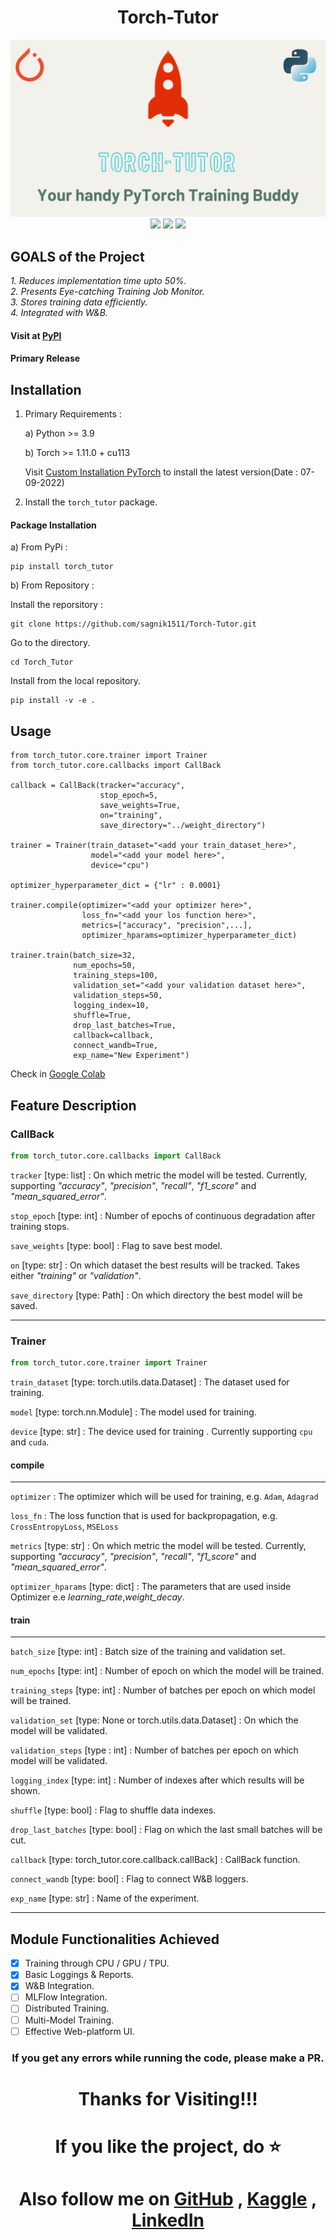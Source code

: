 <div align="center">
<h1>Torch-Tutor</h1>
<img width="600px" src="https://github.com/sagnik1511/Torch-Tutor/blob/main/extras/banner.png"><br>
<img src="https://forthebadge.com/images/badges/built-with-love.svg">
<img src="https://forthebadge.com/images/badges/made-with-python.svg">
<img src="https://forthebadge.com/images/badges/built-with-science.svg">
</div>
<h2>GOALS of the Project</h2>
<i>1. Reduces implementation time upto 50%.</i><br>
<i>2. Presents Eye-catching Training Job Monitor.</i><br>
<i>3. Stores training data efficiently.</i><br>
<i>4. Integrated with W&B.</i>
<h4>Visit at <a href="https://pypi.org/project/torch-tutor/0.0.4/#description">PyPI</a></h4>
<h4>Primary Release</h4>

## Installation

1. Primary Requirements :

    a) Python >= 3.9

    b) Torch >= 1.11.0 + cu113
    
    Visit [Custom Installation PyTorch](https://pytorch.org/) to install the latest version(Date : 07-09-2022)


2. Install the `torch_tutor` package.

#### Package Installation

a) From PyPi :
```shell
pip install torch_tutor
```
b) From Repository :

Install the reporsitory :
```shell
git clone https://github.com/sagnik1511/Torch-Tutor.git
```
Go to the directory.
```shell
cd Torch_Tutor
```
Install from the local repository.
```shell
pip install -v -e .
```

## Usage

```python3
from torch_tutor.core.trainer import Trainer
from torch_tutor.core.callbacks import CallBack

callback = CallBack(tracker="accuracy",
                    stop_epoch=5,
                    save_weights=True,
                    on="training",
                    save_directory="../weight_directory")

trainer = Trainer(train_dataset="<add your train_dataset_here>",
                  model="<add your model here>",
                  device="cpu")

optimizer_hyperparameter_dict = {"lr" : 0.0001}

trainer.compile(optimizer="<add your optimizer here>",
                loss_fn="<add your los function here>",
                metrics=["accuracy", "precision",...],
                optimizer_hparams=optimizer_hyperparameter_dict)

trainer.train(batch_size=32,
              num_epochs=50,
              training_steps=100,
              validation_set="<add your validation dataset here>",
              validation_steps=50,
              logging_index=10,
              shuffle=True,
              drop_last_batches=True,
              callback=callback,
              connect_wandb=True,
              exp_name="New Experiment")

```

Check in [Google Colab](https://colab.research.google.com/drive/1ce_sMuLcsHz-YCNLFYsQtM25qpYIZXIn?usp=sharing)

## Feature Description

### CallBack

```python
from torch_tutor.core.callbacks import CallBack
```

`tracker` [type: list] : On which metric the model will be tested. Currently, supporting *"accuracy"*, *"precision"*, *"recall"*, *"f1_score"* and *"mean_squared_error"*.

`stop_epoch` [type: int] : Number of epochs of continuous degradation after training stops.

`save_weights` [type: bool] : Flag to save best model.

`on` [type: str] : On which dataset the best results will be tracked. Takes either  *"training"* or *"validation"*.

`save_directory` [type: Path] : On which directory the best model will be saved.

---

### Trainer
```python
from torch_tutor.core.trainer import Trainer
```

`train_dataset` [type: torch.utils.data.Dataset] : The dataset used for training.

`model` [type: torch.nn.Module] : The model used for training.

`device` [type: str] : The device used for training . Currently supporting `cpu` and `cuda`.

#### compile

---

`optimizer` : The optimizer which will be used for training, e.g. `Adam`, `Adagrad`

`loss_fn` : The loss function that is used for backpropagation, e.g. `CrossEntropyLoss`, `MSELoss`

`metrics` [type: str] :  On which metric the model will be tested. Currently, supporting *"accuracy"*, *"precision"*, *"recall"*, *"f1_score"* and *"mean_squared_error"*.

`optimizer_hparams` [type: dict] : The parameters that are used inside Optimizer e.e *learning_rate*,*weight_decay*.


#### train

---

`batch_size` [type: int] : Batch size of the training and validation set.

`num_epochs` [type: int] : Number of epoch on which the model will be trained.

`training_steps` [type: int] : Number of batches per epoch on which model will be trained.

`validation_set` [type: None or torch.utils.data.Dataset] : On which the model will be validated.

`validation_steps` [type : int] : Number of batches per epoch on which model will be validated.

`logging_index` [type: int] : Number of indexes after which results will be shown.

`shuffle` [type: bool] : Flag to shuffle data indexes.

`drop_last_batches` [type: bool] : Flag on which the last small batches will be cut.

`callback` [type: torch_tutor.core.callback.callBack] : CallBack function.

`connect_wandb` [type: bool] : Flag to connect W&B loggers.

`exp_name` [type: str] : Name of the experiment.

---

## Module Functionalities Achieved

- [x] Training through CPU / GPU / TPU.
- [x] Basic Loggings & Reports.
- [x] W&B Integration.
- [ ] MLFlow Integration.
- [ ] Distributed Training.
- [ ] Multi-Model Training.
- [ ] Effective Web-platform UI.

<div align = "center">
<h3>If you get any errors while running the code, please make a PR.</h3>
<h1>Thanks for Visiting!!!</h1>
<h1>If you like the project, do ⭐</h1>
</div>

<div align = "center"><h1>Also follow me on <a href="https://github.com/sagnik1511">GitHub</a> , <a href="https://kaggle.com/sagnik1511">Kaggle</a> , <a href="https://in.linkedin.com/in/sagnik1511">LinkedIn</a></h1></div>
